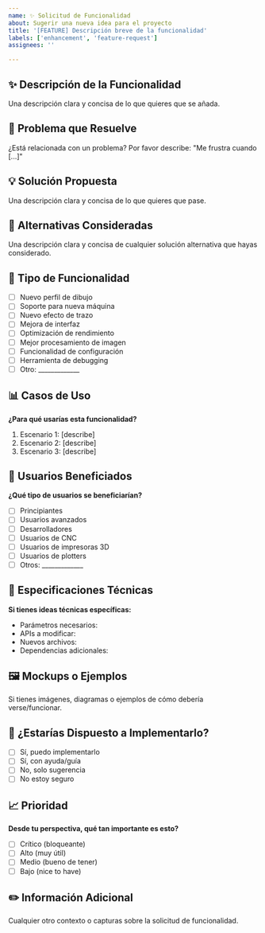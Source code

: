 ```yaml
---
name: ✨ Solicitud de Funcionalidad
about: Sugerir una nueva idea para el proyecto
title: '[FEATURE] Descripción breve de la funcionalidad'
labels: ['enhancement', 'feature-request']
assignees: ''

---
```


## ✨ Descripción de la Funcionalidad
Una descripción clara y concisa de lo que quieres que se añada.

## 🎯 Problema que Resuelve
¿Está relacionada con un problema? Por favor describe: "Me frustra cuando [...]"

## 💡 Solución Propuesta
Una descripción clara y concisa de lo que quieres que pase.

## 🔄 Alternativas Consideradas
Una descripción clara y concisa de cualquier solución alternativa que hayas considerado.

## 🎨 Tipo de Funcionalidad
- [ ] Nuevo perfil de dibujo
- [ ] Soporte para nueva máquina
- [ ] Nuevo efecto de trazo
- [ ] Mejora de interfaz
- [ ] Optimización de rendimiento
- [ ] Mejor procesamiento de imagen
- [ ] Funcionalidad de configuración
- [ ] Herramienta de debugging
- [ ] Otro: _____________

## 📊 Casos de Uso
**¿Para qué usarías esta funcionalidad?**
1. Escenario 1: [describe]
2. Escenario 2: [describe]
3. Escenario 3: [describe]

## 🎯 Usuarios Beneficiados
**¿Qué tipo de usuarios se beneficiarían?**
- [ ] Principiantes
- [ ] Usuarios avanzados
- [ ] Desarrolladores
- [ ] Usuarios de CNC
- [ ] Usuarios de impresoras 3D
- [ ] Usuarios de plotters
- [ ] Otros: _____________

## 📐 Especificaciones Técnicas
**Si tienes ideas técnicas específicas:**
- Parámetros necesarios:
- APIs a modificar:
- Nuevos archivos:
- Dependencias adicionales:

## 🖼️ Mockups o Ejemplos
Si tienes imágenes, diagramas o ejemplos de cómo debería verse/funcionar.

## 🔧 ¿Estarías Dispuesto a Implementarlo?
- [ ] Sí, puedo implementarlo
- [ ] Sí, con ayuda/guía
- [ ] No, solo sugerencia
- [ ] No estoy seguro

## 📈 Prioridad
**Desde tu perspectiva, qué tan importante es esto?**
- [ ] Crítico (bloqueante)
- [ ] Alto (muy útil)
- [ ] Medio (bueno de tener)
- [ ] Bajo (nice to have)

## ✏️ Información Adicional
Cualquier otro contexto o capturas sobre la solicitud de funcionalidad.
